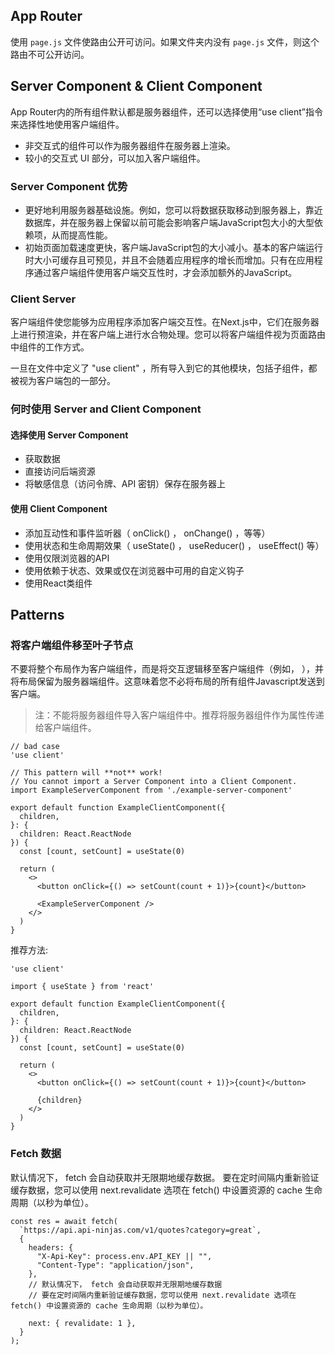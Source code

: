 ## App Router
使用 `page.js` 文件使路由公开可访问。如果文件夹内没有 `page.js` 文件，则这个路由不可公开访问。

## Server Component & Client Component
App Router内的所有组件默认都是服务器组件，还可以选择使用“use client”指令来选择性地使用客户端组件。

- 非交互式的组件可以作为服务器组件在服务器上渲染。
- 较小的交互式 UI 部分，可以加入客户端组件。

### Server Component 优势
- 更好地利用服务器基础设施。例如，您可以将数据获取移动到服务器上，靠近数据库，并在服务器上保留以前可能会影响客户端JavaScript包大小的大型依赖项，从而提高性能。
- 初始页面加载速度更快，客户端JavaScript包的大小减小。基本的客户端运行时大小可缓存且可预见，并且不会随着应用程序的增长而增加。只有在应用程序通过客户端组件使用客户端交互性时，才会添加额外的JavaScript。

### Client Server
客户端组件使您能够为应用程序添加客户端交互性。在Next.js中，它们在服务器上进行预渲染，并在客户端上进行水合物处理。您可以将客户端组件视为页面路由中组件的工作方式。

一旦在文件中定义了 "use client" ，所有导入到它的其他模块，包括子组件，都被视为客户端包的一部分。

### 何时使用 Server and Client Component
#### 选择使用 Server Component
- 获取数据
- 直接访问后端资源
- 将敏感信息（访问令牌、API 密钥）保存在服务器上

#### 使用 Client Component
- 添加互动性和事件监听器（ onClick() ， onChange() ，等等）
- 使用状态和生命周期效果（ useState() ， useReducer() ， useEffect() 等）
- 使用仅限浏览器的API
- 使用依赖于状态、效果或仅在浏览器中可用的自定义钩子
- 使用React类组件

## Patterns
### 将客户端组件移至叶子节点
不要将整个布局作为客户端组件，而是将交互逻辑移至客户端组件（例如， <SearchBar /> ），并将布局保留为服务器端组件。这意味着您不必将布局的所有组件Javascript发送到客户端。

> 注：不能将服务器组件导入客户端组件中。推荐将服务器组件作为属性传递给客户端组件。

```tsx
// bad case
'use client'
 
// This pattern will **not** work!
// You cannot import a Server Component into a Client Component.
import ExampleServerComponent from './example-server-component'
 
export default function ExampleClientComponent({
  children,
}: {
  children: React.ReactNode
}) {
  const [count, setCount] = useState(0)
 
  return (
    <>
      <button onClick={() => setCount(count + 1)}>{count}</button>
 
      <ExampleServerComponent />
    </>
  )
}
```

推荐方法:
```tsx
'use client'
 
import { useState } from 'react'
 
export default function ExampleClientComponent({
  children,
}: {
  children: React.ReactNode
}) {
  const [count, setCount] = useState(0)
 
  return (
    <>
      <button onClick={() => setCount(count + 1)}>{count}</button>
 
      {children}
    </>
  )
}
```

### Fetch 数据
默认情况下， fetch 会自动获取并无限期地缓存数据。
要在定时间隔内重新验证缓存数据，您可以使用 next.revalidate 选项在 fetch() 中设置资源的 cache 生命周期（以秒为单位）。

```tsx
const res = await fetch(
  `https://api.api-ninjas.com/v1/quotes?category=great`,
  {
    headers: {
      "X-Api-Key": process.env.API_KEY || "",
      "Content-Type": "application/json",
    },
    // 默认情况下， fetch 会自动获取并无限期地缓存数据
    // 要在定时间隔内重新验证缓存数据，您可以使用 next.revalidate 选项在 fetch() 中设置资源的 cache 生命周期（以秒为单位）。

    next: { revalidate: 1 },
  }
);
```

